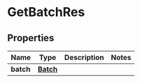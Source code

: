 
# GetBatchRes

## Properties
| Name | Type | Description | Notes |
| ------------ | ------------- | ------------- | ------------- |
| **batch** | [**Batch**](Batch.md) |  |  |



